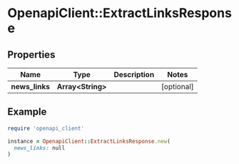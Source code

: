 # OpenapiClient::ExtractLinksResponse

## Properties

| Name | Type | Description | Notes |
| ---- | ---- | ----------- | ----- |
| **news_links** | **Array&lt;String&gt;** |  | [optional] |

## Example

```ruby
require 'openapi_client'

instance = OpenapiClient::ExtractLinksResponse.new(
  news_links: null
)
```

